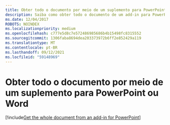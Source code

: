 ```yaml
---
title: Obter todo o documento por meio de um suplemento para PowerPoint
description: Saiba como obter todo o documento de um add-in para PowerPoint.
ms.date: 12/04/2017
ROBOTS: NOINDEX
ms.localizationpriority: medium
ms.openlocfilehash: c777e5d8c7e572486985686b4b15498fc8315552
ms.sourcegitcommit: 1306faba8694dea203373972b6ff2e852429a119
ms.translationtype: MT
ms.contentlocale: pt-BR
ms.lasthandoff: 09/12/2021
ms.locfileid: "59148969"
---
```

# <a name="get-the-whole-document-from-an-add-in-for-powerpoint-or-word"></a>Obter todo o documento por meio de um suplemento para PowerPoint ou Word

[!include[Get the whole document from an add-in for PowerPoint](../includes/file-get-the-whole-document-from-an-add-in-for-powerpoint-or-word.md)]
